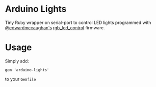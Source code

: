 # Arduino Lights

Tiny Ruby wrapper on serial-port to control LED lights programmed with [@edwardmccaughan's](https://github.com/edwardmccaughan) [rgb_led_control](https://github.com/edwardmccaughan/rgb_led_control) firmware.

# Usage

Simply add:

```
gem 'arduino-lights'
```

to your `Gemfile`
